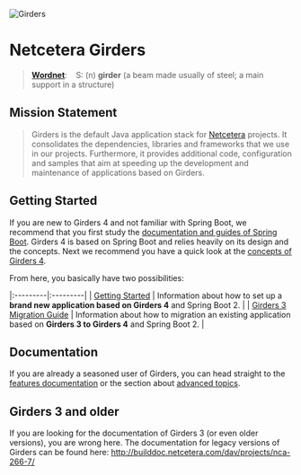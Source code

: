 ![Girders](images/girders.jpg)

# Netcetera Girders

> [**Wordnet**](http://wordnetweb.princeton.edu/perl/webwn?s=girders): &#160;&#160;&#160;S: (n) **girder** (a beam made
usually of steel; a main support in a structure)

## Mission Statement
> Girders is the default Java application stack for [Netcetera](https://netcetera.com/) projects. It consolidates the
dependencies, libraries and frameworks that we use in our projects. Furthermore, it provides additional code,
configuration and samples that aim at speeding up the development and maintenance of applications based on Girders.

## Getting Started
If you are new to Girders 4 and not familiar with Spring Boot, we recommend that you first study the
[documentation and guides of Spring Boot](https://projects.spring.io/spring-boot/). Girders 4 is based on Spring Boot
and relies heavily on its design and the concepts. Next we recommend you have a quick look at the
[concepts of Girders 4](./concepts/index.html).

From here, you basically have two possibilities:

|:---------|:---------|
| [Getting Started](./quickstart/index.html) | Information about how to set up a **brand new application based on Girders 4** and Spring Boot 2. |
| [Girders 3 Migration Guide](https://plaza.netcetera.com/wiki/x/zR1MCw) | Information about how to migration an existing application based on **Girders 3 to Girders 4** and Spring Boot 2. |

## Documentation

If you are already a seasoned user of Girders, you can head straight to the [features documentation](./features/index.html)
or the section about [advanced topics](./advanced/index.html).

## Girders 3 and older

If you are looking for the documentation of Girders 3 (or even older versions), you are wrong here. The documentation
for legacy versions of Girders can be found here: http://builddoc.netcetera.com/dav/projects/nca-266-7/